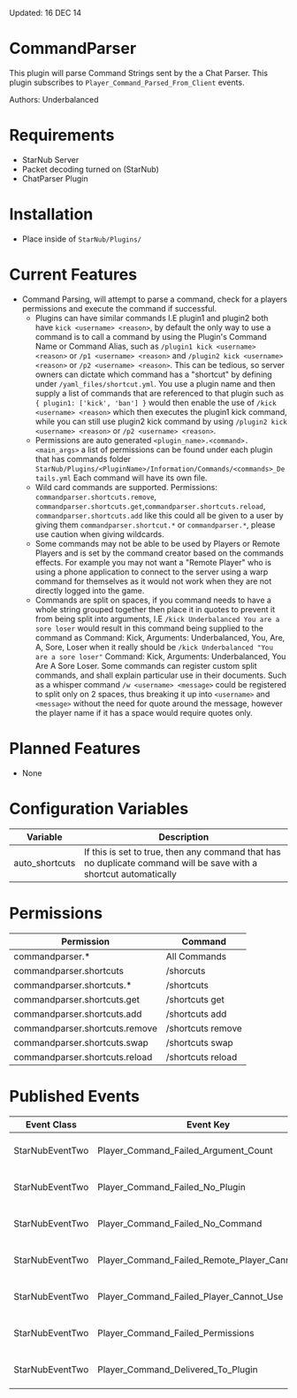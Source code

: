 Updated: 16 DEC 14

CommandParser
=============
This plugin will parse Command Strings sent by the a Chat Parser. This plugin subscribes to `Player_Command_Parsed_From_Client` events.

Authors: Underbalanced

Requirements
============
- StarNub Server
- Packet decoding turned on (StarNub)
- ChatParser Plugin

Installation
============
- Place inside of `StarNub/Plugins/`

Current Features
========
- Command Parsing, will attempt to parse a command, check for a players permissions and execute the command if successful.
    - Plugins can have similar commands I.E plugin1 and plugin2 both have `kick <username> <reason>`, by default the only
    way to use a command is to call a command by using the Plugin's Command Name or Command Alias, such as `/plugin1 kick <username> <reason>` or `/p1 <username> <reason>`
    and `/plugin2 kick <username> <reason>` or `/p2 <username> <reason>`. This can be tedious, so server owners can dictate
    which command has a "shortcut" by defining under `/yaml_files/shortcut.yml`. You use a plugin name and then supply a list
    of commands that are referenced to that plugin such as `{ plugin1: ['kick', 'ban'] }` would then enable the use of `/kick <username> <reason>`
    which then executes the plugin1 kick command, while you can still use plugin2 kick command by using `/plugin2 kick <username> <reason>` or `/p2 <username> <reason>`.
    - Permissions are auto generated `<plugin_name>.<command>.<main_args>` a list of permissions can be found under each plugin that has commands
    folder `StarNub/Plugins/<PluginName>/Information/Commands/<commands>_Details.yml` Each command will have its own file.
    - Wild card commands are supported. Permissions: `commandparser.shortcuts.remove`, `commandparser.shortcuts.get`,`commandparser.shortcuts.reload`, `commandparser.shortcuts.add` like this
    could all be given to a user by giving them `commandparser.shortcut.*` or `commandparser.*`, please use caution when giving wildcards.
    - Some commands may not be able to be used by Players or Remote Players and is set by the command creator based on the commands effects. For example
    you may not want a "Remote Player" who is using a phone application to connect to the server using a warp command for themselves as it would not
    work when they are not directly logged into the game.
    - Commands are split on spaces, if you command needs to have a whole string grouped together then place it in quotes to prevent it from being
    split into arguments, I.E `/kick Underbalanced You are a sore loser` would result in this command being supplied to the command as Command: Kick, Arguments: Underbalanced, You, Are, A, Sore, Loser when it
    really should be `/kick Underbalanced "You are a sore loser"` Command: Kick, Arguments: Underbalanced, You Are A Sore Loser. Some commands
    can register custom split commands, and shall explain particular use in their documents. Such as a whisper command `/w <username> <message>` could be registered to split only on 2 spaces, thus
    breaking it up into `<username>` and `<message>` without the need for quote around the message, however the player name if it has a space would require quotes only.


Planned Features
================
- None

Configuration Variables
========
| Variable             | Description                                                                           |
|---                   |---                                                                                    |
| auto_shortcuts     |  If this is set to true, then any command that has no duplicate command will be save with a shortcut automatically |                           |

Permissions
========
| Permission             | Command                             |
|---                   |---                 |
| commandparser.*     |  All Commands  |       
| commandparser.shortcuts | /shorcuts  |
| commandparser.shortcuts.* | /shortcuts <args> |
| commandparser.shortcuts.get | /shortcuts get |
| commandparser.shortcuts.add | /shortcuts add |
| commandparser.shortcuts.remove | /shortcuts remove |
| commandparser.shortcuts.swap | /shortcuts swap
| commandparser.shortcuts.reload | /shortcuts reload |

Published Events
========
| Event Class           | Event Key                               | Event Data                                       |
|---              |---                                |---                                               |
| StarNubEventTwo | Player_Command_Failed_Argument_Count           | PlayerSession.class, String.class (Command) |
| StarNubEventTwo | Player_Command_Failed_No_Plugin                | PlayerSession.class, String.class (Command) |
| StarNubEventTwo | Player_Command_Failed_No_Command               | PlayerSession.class, String.class (Command) |
| StarNubEventTwo | Player_Command_Failed_Remote_Player_Cannot_Use | PlayerSession.class, String.class (Command) |
| StarNubEventTwo | Player_Command_Failed_Player_Cannot_Use        | PlayerSession.class, String.class (Command) |
| StarNubEventTwo | Player_Command_Failed_Permissions              | PlayerSession.class, String.class (Command) |
| StarNubEventTwo | Player_Command_Delivered_To_Plugin             | PlayerSession.class, String.class (Command) |
